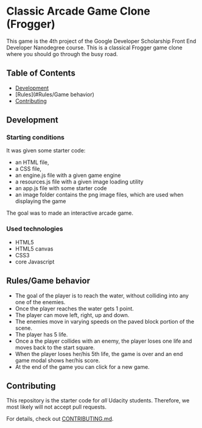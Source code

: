 # Classic Arcade Game Clone (Frogger)
This game is the 4th project of the Google Developer Scholarship Front End Developer Nanodegree course. This is a classical Frogger game clone where you should go through the busy road.

## Table of Contents

* [Development](#development)
* [Rules](#Rules/Game behavior)
* [Contributing](#contributing)

## Development

### Starting conditions
It was given some starter code:
- an HTML file,
- a CSS file,
- an engine.js file with a given game engine
- a resources.js file with a given image loading utility
- an app.js file with some starter code
- an image folder contains the png image files, which are used when displaying the game

The goal was to made an interactive arcade game.

### Used technologies
- HTML5
- HTML5 canvas
- CSS3
- core Javascript

## Rules/Game behavior

- The goal of the player is to reach the water, without colliding into any one of the enemies.
- Once the player reaches the water gets 1 point.
- The player can move left, right, up and down.
- The enemies move in varying speeds on the paved block portion of the scene.
- The player has 5 life.
- Once a the player collides with an enemy, the player loses one life and moves back to the start square.
- When the player loses her/his 5th life, the game is over and an end game modal shows her/his score.
- At the end of the game you can click for a new game.

## Contributing

This repository is the starter code for _all_ Udacity students. Therefore, we most likely will not accept pull requests.

For details, check out [CONTRIBUTING.md](CONTRIBUTING.md). 
